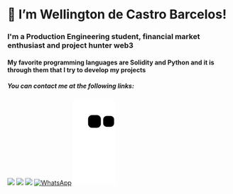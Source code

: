 # 👋 I’m Wellington de Castro Barcelos!
### I'm a Production Engineering student, financial market enthusiast and project hunter web3
#### My favorite programming languages are Solidity and Python and it is through them that I try to develop my projects
##### You can contact me at the following links: 
  <a href = "mailto:wellingtonbarcelosdev@gmail.com"><img src="https://img.shields.io/badge/-Gmail-%23333?style=for-the-badge&logo=gmail&logoColor=white" target="_blank"></a>
  <a href="https://instagram.com/wellingtonbarceloos" target="_blank"><img src="https://img.shields.io/badge/-Instagram-%23E4405F?style=for-the-badge&logo=instagram&logoColor=white" target="_blank"></a>
  <a href="https://www.linkedin.com/in/wellingtonbarcelos" target="_blank"><img src="https://img.shields.io/badge/-LinkedIn-%230077B5?style=for-the-badge&logo=linkedin&logoColor=white" target="_blank"></a> 
  <a target="_blank" href="https://wa.me/+5555984661402"><img align="justify" alt="WhatsApp" src="https://img.shields.io/badge/WhatsApp-25D366?style=for-the-badge&logo=whatsapp&logoColor=white"></a>
  ![Snake animation](https://github.com/rafaballerini/rafaballerini/blob/output/github-contribution-grid-snake.svg)
  
